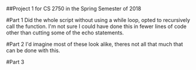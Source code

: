##Project 1 for CS 2750 in the Spring Semester of 2018

#Part 1
Did the whole script without using a while loop, opted to recursively call the function. I'm not sure I could have done this in fewer lines of code other than cutting some of the echo statements.

#Part 2
I'd imagine most of these look alike, theres not all that much that can be done with this.

#Part 3
